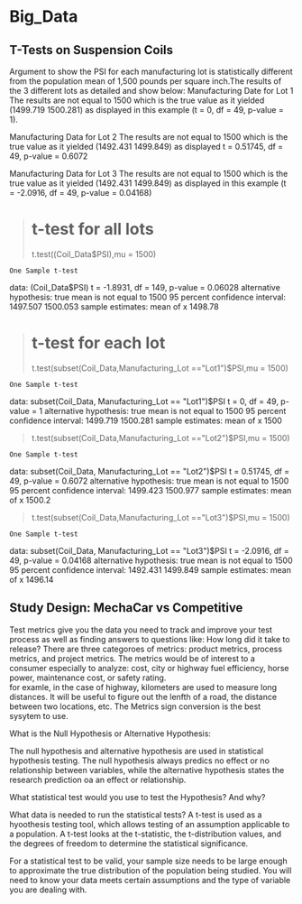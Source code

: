 # Big_Data

## T-Tests on Suspension Coils

Argument to show the PSI for each manufacturing lot is statistically different from the population mean of 1,500 pounds per square inch.The results of the 3 different lots as detailed and show below:
Manufacturing Date for Lot 1
The results are not equal to 1500 which is the true value as it yielded  (1499.719 1500.281) as displayed
in this example (t = 0, df = 49, p-value = 1).

Manufacturing Data for Lot 2
The results are not equal to 1500 which is the true value as it yielded (1492.431 1499.849) as displayed
t = 0.51745, df = 49, p-value = 0.6072


Manufacturing Data for Lot 3 
The results are not equal to 1500 which is the true value as it yielded (1492.431 1499.849) as displayed
in this example (t = -2.0916, df = 49, p-value = 0.04168)


> # t-test for all lots
> t.test((Coil_Data$PSI),mu = 1500)

	One Sample t-test

data:  (Coil_Data$PSI)
t = -1.8931, df = 149, p-value = 0.06028
alternative hypothesis: true mean is not equal to 1500
95 percent confidence interval:
 1497.507 1500.053
sample estimates:
mean of x 
  1498.78 

> # t-test for each lot
> t.test(subset(Coil_Data,Manufacturing_Lot =="Lot1")$PSI,mu = 1500)

	One Sample t-test

data:  subset(Coil_Data, Manufacturing_Lot == "Lot1")$PSI
t = 0, df = 49, p-value = 1
alternative hypothesis: true mean is not equal to 1500
95 percent confidence interval:
 1499.719 1500.281
sample estimates:
mean of x 
     1500 

> t.test(subset(Coil_Data,Manufacturing_Lot =="Lot2")$PSI,mu = 1500)

	One Sample t-test

data:  subset(Coil_Data, Manufacturing_Lot == "Lot2")$PSI
t = 0.51745, df = 49, p-value = 0.6072
alternative hypothesis: true mean is not equal to 1500
95 percent confidence interval:
 1499.423 1500.977
sample estimates:
mean of x 
   1500.2 

> t.test(subset(Coil_Data,Manufacturing_Lot =="Lot3")$PSI,mu = 1500)

	One Sample t-test

data:  subset(Coil_Data, Manufacturing_Lot == "Lot3")$PSI
t = -2.0916, df = 49, p-value = 0.04168
alternative hypothesis: true mean is not equal to 1500
95 percent confidence interval:
 1492.431 1499.849
sample estimates:
mean of x 
  1496.14 
  
## Study Design: MechaCar vs Competitive

Test metrics give you the data you need to track and improve your test process as well as finding answers to questions like: How long did it take to release?  There are three categoroes of metrics:  product metrics, process metrics, and project metrics. The metrics would be of interest to a consumer especially to analyze: cost, city or highway fuel efficiency, horse power, maintenance cost, or safety rating.  
for examle, in the case of highway, kilometers are used to measure long distances.  It will be useful to figure out the lenfth of a road, the distance between two locations, etc.  The Metrics sign conversion is the best sysytem to use.

What is the Null Hypothesis or Alternative Hypothesis:

The null hypothesis and alternative hypothesis are used in statistical hypothesis testing. The null hypothesis always predics no effect or no relationship between variables, while the alternative hypothesis states the research prediction oa an effect or relationship.

What statistical test would you use to test the Hypothesis?  And why?


What data is needed to run the statistical tests?
A t-test is used as a hyoothesis testing tool, which allows testing of an assumption applicable to a population.  A t-test looks at the t-statistic, the t-distribution values, and the degrees of freedom to determine the statistical significance.

For a statistical test to be valid, your sample size needs to be large enough to approximate the true distribution of the population being studied.  You will need to know your data meets certain assumptions and the type of variable you are dealing with. 


